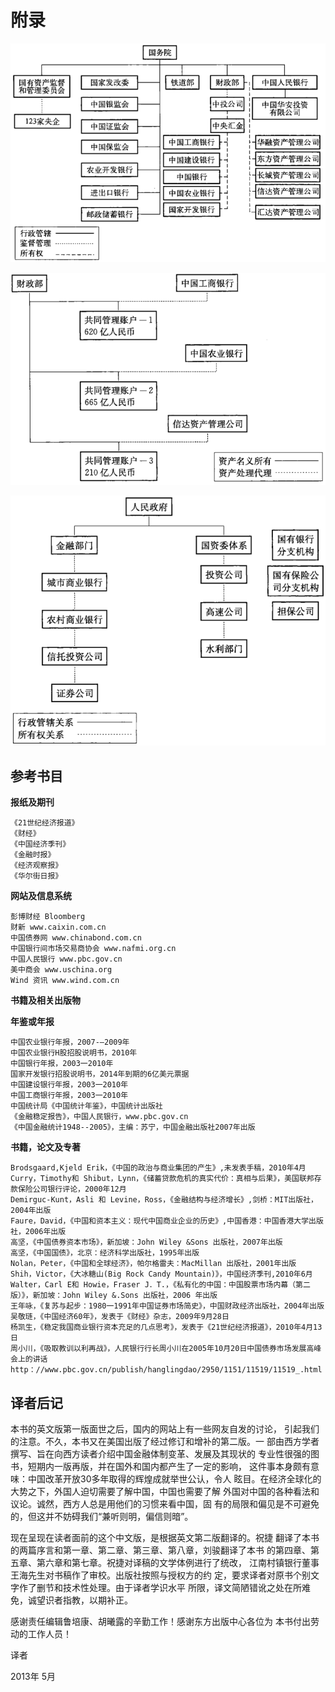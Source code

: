 # 附录

![中国中央政府主要金融机构组织结构图](images/p9-1.png)

![财政部利用共同管理账户管理不良资产，2010财年](images/p9-2.png)

![典型的地方政府金融系统相关机构](images/p9-3.png)

## 参考书目

**报纸及期刊**

    《21世纪经济报道》
    《财经》
    《中国经济季刊》
    《金融时报》
    《经济观察报》
    《华尔街日报》

**网站及信息系统**

    彭博财经 Bloomberg
    财新 www.caixin.com.cn
    中国债券网 www.chinabond.com.cn
    中国银行间市场交易商协会 www.nafmi.org.cn
    中国人民银行 www.pbc.gov.cn
    美中商会 www.uschina.org
    Wind 资讯 www.wind.com.cn

**书籍及相关出版物**

**年鉴或年报**

    中国农业银行年报，2007-—2009年
    中国农业银行H股招股说明书，2010年
    中国银行年报，2003一2010年
    国家开发银行招股说明书，2014年到期的6亿美元票据
    中国建设银行年报，2003一2010年
    中国工商银行年报，2003一2010年
    中国统计局《中国统计年鉴》，中国统计出版社
    《金融稳定报告》，中国人民银行，www.pbc.gov.cn
    《中国金融统计1948--2005》，主编：苏宁，中国金融出版社2007年出版

**书籍，论文及专著**

    Brodsgaard,Kjeld Erik，《中国的政治与商业集团的产生》,未发表手稿，2010年4月
    Curry，Timothy和 Shibut，Lynn，《储蓄贷款危机的真实代价：真相与后果》，美国联邦存款保险公司银行评论，2000年12月
    Demirguc-Kunt，Asli 和 Levine，Ross，《金融结构与经济增长》,剑桥：MIT出版社，2004年出版
    Faure，David，《中国和资本主义：现代中国商业企业的历史》,中国香港：中国香港大学出版社，2006年出版
    高坚，《中国债券资本市场》，新加坡：John Wiley &Sons 出版社，2007年出版
    高坚，《中国国债》，北京：经济科学出版社，1995年出版
    Nolan，Peter，《中国和全球经济》，帕尔格雷夫：MacMillan 出版社，2001年出版
    Shih，Victor，《大冰糖山(Big Rock Candy Mountain)》，中国经济季刊,2010年6月
    Walter，Carl E和 Howie，Fraser J．T.，《私有化的中国：中国股票市场内幕（第二版）》，新加坡：John Wiley &.Sons 出版社，2006 年出版
    王年咏，《复苏与起步：1980一1991年中国证券市场简史》，中国财政经济出版社，2004年出版
    吴敬琏，《中国经济60年》，发表于《财经》杂志，2009年9月28日
    杨凯生，《稳定我国商业银行资本充足的几点思考》，发表于《21世纪经济报道》，2010年4月13日
    周小川，《吸取教训以利再战》，人民银行行长周小川在2005年10月20日中国债券市场发展高峰会上的讲话http：//www.pbc.gov.cn/publish/hanglingdao/2950/1151/11519/11519_.html

## 译者后记

  本书的英文版第一版面世之后，国内的网站上有一些网友自发的讨论，
引起我们的注意。不久，本书又在美国出版了经过修订和增补的第二版。一
部由西方学者撰写、旨在向西方读者介绍中国金融体制变革、发展及其现状的
专业性很强的图书，短期内一版再版，并在国外和国内都产生了一定的影响，
这件事本身颇有意味：中国改革开放30多年取得的辉煌成就举世公认，令人
眩目。在经济全球化的大势之下，外国人迫切需要了解中国，中国也需要了解
外国对中国的各种看法和议论。诚然，西方人总是用他们的习惯来看中国，固
有的局限和偏见是不可避免的，但这并不妨碍我们“兼听则明，偏信则暗”。

  现在呈现在读者面前的这个中文版，是根据英文第二版翻译的。祝捷
翻译了本书的两篇序言和第一章、第二章、第三章、第八章，刘骏翻译了本书
的第四章、第五章、第六章和第七章。祝捷对译稿的文学体例进行了统改，
江南村镇银行董事王海先生对书稿作了审校。出版社按照与授权方的约
定，要求译者对原书个别文字作了删节和技术性处理。由于译者学识水平
所限，译文简陋错讹之处在所难免，诚望识者指教，以期补正。

  感谢责任编辑鲁培康、胡曦露的辛勤工作！感谢东方出版中心各位为
本书付出劳动的工作人员！

译者

2013年 5月



